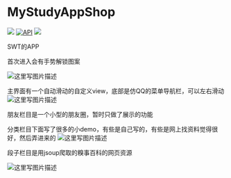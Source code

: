 # MyStudyAppShop
[![](https://jitpack.io/v/BigSweet/MyStudyAppShop.svg)](https://jitpack.io/#BigSweet/MyStudyAppShop)
[![API](https://img.shields.io/badge/API-15%2B-brightgreen.svg?style=flat)](https://android-arsenal.com/api?level=15)
[![](https://img.shields.io/badge/%E4%BD%9C%E8%80%85-BigSweet-7AD6FC.svg)](http://blog.csdn.net/qq_15527709)

SWT的APP

首次进入会有手势解锁图案

![这里写图片描述](http://img.blog.csdn.net/20170726133418143?watermark/2/text/aHR0cDovL2Jsb2cuY3Nkbi5uZXQvcXFfMTU1Mjc3MDk=/font/5a6L5L2T/fontsize/400/fill/I0JBQkFCMA==/dissolve/70/gravity/SouthEast)

主界面有一个自动滑动的自定义view，底部是仿QQ的菜单导航栏，可以左右滑动
![这里写图片描述](http://img.blog.csdn.net/20170726145755535?watermark/2/text/aHR0cDovL2Jsb2cuY3Nkbi5uZXQvcXFfMTU1Mjc3MDk=/font/5a6L5L2T/fontsize/400/fill/I0JBQkFCMA==/dissolve/70/gravity/SouthEast)

朋友栏目是一个小型的朋友圈，暂时只做了展示的功能

分类栏目下面写了很多的小demo，有些是自己写的，有些是网上找资料觉得很好，然后弄进来的
![这里写图片描述](http://img.blog.csdn.net/20170726145716510?watermark/2/text/aHR0cDovL2Jsb2cuY3Nkbi5uZXQvcXFfMTU1Mjc3MDk=/font/5a6L5L2T/fontsize/400/fill/I0JBQkFCMA==/dissolve/70/gravity/SouthEast)

段子栏目是用jsoup爬取的糗事百科的网页资源

![这里写图片描述](http://img.blog.csdn.net/20170726145946159?watermark/2/text/aHR0cDovL2Jsb2cuY3Nkbi5uZXQvcXFfMTU1Mjc3MDk=/font/5a6L5L2T/fontsize/400/fill/I0JBQkFCMA==/dissolve/70/gravity/SouthEast)
